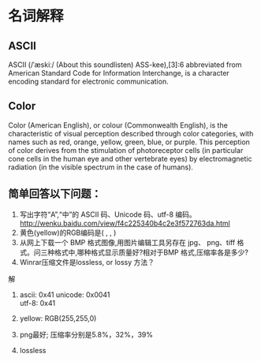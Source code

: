 # 名词解释
## ASCII
ASCII (/ˈæskiː/ (About this soundlisten) ASS-kee),[3]:6 abbreviated from American Standard Code for Information Interchange, is a character encoding standard for electronic communication. 

## Color
Color (American English), or colour (Commonwealth English), is the characteristic of visual perception described through color categories, with names such as red, orange, yellow, green, blue, or purple. This perception of color derives from the stimulation of photoreceptor cells (in particular cone cells in the human eye and other vertebrate eyes) by electromagnetic radiation (in the visible spectrum in the case of humans).


## 简单回答以下问题：
1. 写出字符“A”,“中”的 ASCII 码、Unicode 码、utf-8 编码。http://wenku.baidu.com/view/f4c225340b4c2e3f572763da.html
2. 黄色(yellow)的RGB编码是( , , )
3. 从网上下载一个 BMP 格式图像,用图片编辑工具另存在 jpg、 png、tiff 格式。问三种格式中,哪种格式显示质量好?相对于BMP 格式,压缩率各是多少?
4. Winrar压缩文件是lossless, or lossy 方法？

解
1. ascii: 0x41 
unicode: 0x0041  
utf-8:  0x41

2. yellow: RGB(255,255,0)

3. png最好; 压缩率分别是5.8%，32%，39%

4. lossless
